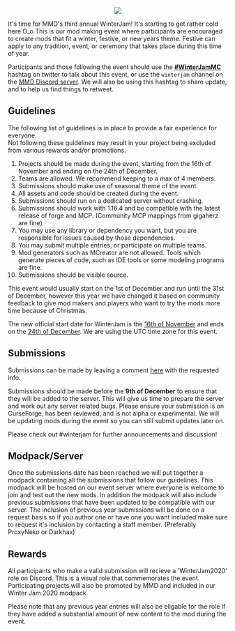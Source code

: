<p align="center"> 
<img src="https://cdn.discordapp.com/attachments/463961352432517123/516812016980066307/winter-jam-header-2018.gif">
</p>

It's time for MMD's third annual WinterJam! It's starting to get rather cold here O_o This is our mod making event where participants are encouraged to create mods that fit a winter, festive, or new years theme. Festive can apply to any tradition, event, or ceremony that takes place during this time of year.

Participants and those following the event should use the [**#WinterJamMC**](https://twitter.com/search?q=%23winterjammc&src=typd) hashtag on twitter to talk about this event, or use the ``winterjam`` channel on the [MMD Discord server](https://discord.mcmoddev.com). We will also be using this hashtag to share update, and to help us find things to retweet.

## Guidelines
The following list of guidelines is in place to provide a fair experience for everyone.  
Not following these guidelines may result in your project being excluded from various rewards and/or promotions.

1. Projects should be made during the event, starting from the 16th of November and ending on the 24th of December.
2. Teams are allowed. We recommend keeping to a max of 4 members.
3. Submissions should make use of seasonal theme of the event.
4. All assets and code should be created during the event.
5. Submissions should run on a dedicated server without crashing.
6. Submissions should work with 1.16.4 and be compatible with the latest release of forge and MCP. (Community MCP mappings from gigaherz are fine)
7. You may use any library or dependency you want, but you are responsible for issues caused by those dependencies.
8. You may submit multiple entries, or participate on multiple teams.
9. Mod generators such as MCreator are not allowed. Tools which generate pieces of code, such as IDE tools or some modeling programs are fine.
10. Submissions should be visible source.

This event would usually start on the 1st of December and run until the 31st of December, however this year we have changed it based on community feedback to give mod makers and players who want to try the mods more time because of Christmas.

The new official start date for WinterJam is the [16th of November](https://www.timeanddate.com/worldclock/fixedtime.html?msg=MMD+WinterJam+2020+Start+Date&iso=20201116T00&p1=%3A) and ends on the [24th of December](https://www.timeanddate.com/worldclock/fixedtime.html?msg=MMD+WinterJam+2020+End+Date&iso=20201224T00&p1=%3A). We are using the UTC time zone for this event.

## Submissions
Submissions can be made by leaving a comment [here](https://gist.github.com/ProxyNeko/ddbe7bcf2f125fe51cdeb1b4aae2c65f) with the requested info.

Submissions should be made before the **9th of December** to ensure that they will be added to the server. This will give us time to prepare the server and work out any server related bugs. Please ensure your submission is on CurseForge, has been reviewed, and is not alpha or experimental. We will be updating mods during the event so you can still submit updates later on.

Please check out #winterjam for further announcements and discussion!  

## Modpack/Server
Once the submissions date has been reached we will put together a modpack containing all the submissions that follow our guidelines. This modpack will be hosted on our event server where everyone is welcome to join and test out the new mods. In addition the modpack will also include previous submissions that have been updated to be compatible with our server. The inclusion of previous year submissions will be done on a request basis so if you author one or have one you want included make sure to request it's inclusion by contacting a staff member. (Preferably ProxyNeko or Darkhax)  

## Rewards
All participants who make a valid submission will recieve a 'WinterJam2020' role on Discord. This is a visual role that commemorates the event. Participating projects will also be promoted by MMD and included in our Winter Jam 2020 modpack.

Please note that any previous year entries will also be eligable for the role if they have added a substantial amount of new content to the mod during the event.
